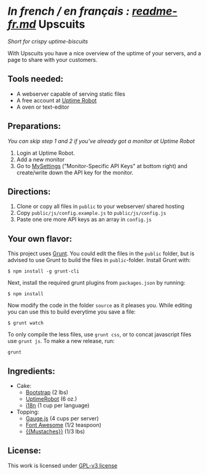 _In french / en français : [readme-fr.md](http://github.com/mimidevos/upscuits/blob/develop/readme-fr.md)_
Upscuits 
===============
_Short for crispy uptime-biscuits_

With Upscuits you have a nice overview of the uptime of your servers, and a page to share with your customers.


Tools needed:
---------------
* A webserver capable of serving static files
* A free account at [Uptime Robot](http://uptimerobot.com)
* A oven or text-editor


Preparations:
---------------
_You can skip step 1 and 2 if you've already got a monitor at Uptime Robot_

1. Login at Uptime Robot.
2. Add a new monitor
3. Go to [MySettings](http://uptimerobot.com/dashboard.php#mySettings) ("Monitor-Specific API Keys" at bottom right) and create/write down the API key for the monitor.


Directions:
---------------
1. Clone or copy all files in `public` to your webserver/ shared hosting
2. Copy `public/js/config.example.js` to `public/js/config.js`
3. Paste one ore more API keys as an array in `config.js`


Your own flavor:
---------------
This project uses [Grunt](http://gruntjs.com/getting-started). You could edit the files in the `public` folder, but is advised to use Grunt to build the files in `public`-folder. Install Grunt with:

`$ npm install -g grunt-cli`

Next, install the required grunt plugins from `packages.json` by running:

`$ npm install`

Now modify the code in the folder `source` as it pleases you. While editing you can use this to build everytime you save a file: 

`$ grunt watch`

To only compile the less files, use `grunt css`, or to concat javascript files use `grunt js`. To make a new release, run:

`grunt`



Ingredients:
---------------
* Cake:
	* [Bootstrap](http://twitter.github.com/bootstrap/) (2 lbs)
	* [UptimeRobot](http://www.uptimerobot.com) (6 oz.)
    * [i18n](i18next.com) (1 cup per language)
* Topping:
	* [Gauge.js](http://bernii.github.io/gauge.js/) (4 cups per server)
	* [Font Awesome](http://fortawesome.github.com/Font-Awesome/) (1/2 teaspoon)
	* [{{Mustaches}}](https://github.com/janl/mustache.js/) (1/3 lbs)


License:
---------------
This work is licensed under [GPL-v3 license](https://github.com/digibart/upscuits/blob/master/license.md)

